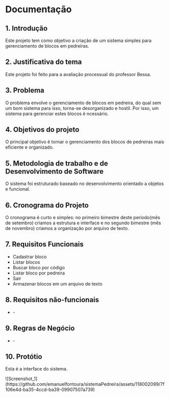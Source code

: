 <h1>Documentação</h1>
<h2>1. Introdução</h2>
<p>Este projeto tem como objetivo a criação de um sistema simples para gerenciamento de blocos em pedreiras.</p>
<h2>2. Justificativa do tema</h2>
<p>Este projeto foi feito para a avaliação processual do professor Bessa.</p>
<h2>3. Problema</h2>
<p>O problema envolve o gerenciamento de blocos em pedreira, do qual sem um bom sistema para isso, torna-se desorganizado e hostil. Por isso, um sistema para gerenciar estes blocos é ncessário.</p>
<h2>4. Objetivos do projeto</h2>
<p>O principal objetivo é tornar o gerenciamento dos blocos de pedreiras mais eficiente e organizado.</p>
<h2>5. Metodologia de trabalho e de Desenvolvimento de Software</h2>
<p>O sistema foi estruturado baseado no desenvolvimento orientado a objetos e funcional.</p>
<h2>6. Cronograma do Projeto</h2>
<p>O cronograma é curto e simples: no primeiro bimestre deste período(mês de setembro) criamos a estrutura e interface e no segundo bimestre (mês de novembro) criamos a organização por arquivo de texto.</p>
<h2>7. Requisitos Funcionais</h2>
<ul>
    <li>Cadastrar bloco</li>
    <li>Listar blocos</li>
    <li>Buscar bloco por código</li>
    <li>Listar bloco por pedreira</li>
    <li>Sair</li>
    <li>Armazenar blocos em um arquivo de texto</li>
</ul>
<h2>8. Requisitos não-funcionais</h2>
<ul>
    <li>-</li>
</ul>
<h2>9. Regras de Negócio</h2>
<ul>
    <li>-</li>
</ul>
<h2>10. Protótio</h2>
<p>Esta é a interface do sistema.</p>
![Screenshot_1](https://github.com/emanuelfontoura/sistemaPedreira/assets/118002099/7f106e4d-ba35-4ccd-ba39-09907507a739)
